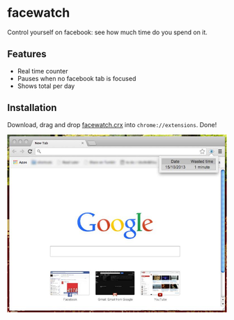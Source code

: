 facewatch
=========
Control yourself on facebook: see how much time do you spend on it.

Features
--------
* Real time counter
* Pauses when no facebook tab is focused
* Shows total per day

Installation
---------
Download, drag and drop [facewatch.crx](https://github.com/martriay/facewatch/raw/master/facewatch.crx) into `chrome://extensions`. Done!

![example](images/example.jpg)
